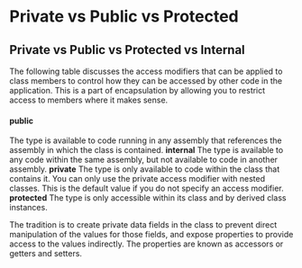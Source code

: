 # Private vs Public vs Protected
## Private vs Public vs Protected vs Internal
The following table discusses the access modifiers that can be applied to class members to control how they can be accessed by other code in the application. This is a part of encapsulation by allowing you to restrict access to members where it makes sense.

#### public
The type is available to code running in any assembly that references the assembly in which the class is contained.
**internal**	      The type is available to any code within the same assembly, but not available to code in another assembly.
**private**	        The type is only available to code within the class that contains it. You can only use the private access modifier with nested classes. This is the default value if you do not specify an access modifier.
**protected**	      The type is only accessible within its class and by derived class instances.

The tradition is to create private data fields in the class to prevent direct manipulation of the values for those fields, and expose properties to provide access to the values indirectly. The properties are known as accessors or getters and setters.

